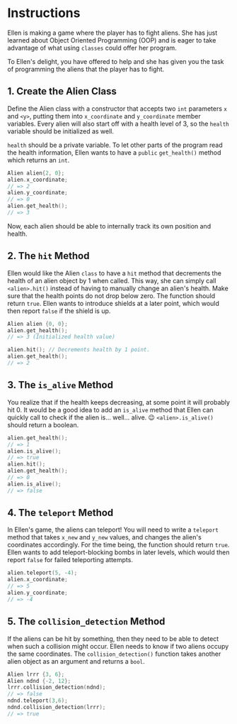 # Instructions

Ellen is making a game where the player has to fight aliens.
She has just learned about Object Oriented Programming (OOP) and is eager to take advantage of what using `classes` could offer her program.

To Ellen's delight, you have offered to help and she has given you the task of programming the aliens that the player has to fight.


## 1. Create the Alien Class

Define the Alien class with a constructor that accepts two `int` parameters `x` and `<y>`, putting them into `x_coordinate` and `y_coordinate` member variables.
Every alien will also start off with a health level of 3, so the `health` variable should be initialized as well.

`health` should be a private variable.
To let other parts of the program read the health information, Ellen wants to have a `public` `get_health()` method which returns an `int`.

```cpp
Alien alien{2, 0};
alien.x_coordinate;
// => 2
alien.y_coordinate;
// => 0
alien.get_health();
// => 3
```

Now, each alien should be able to internally track its own position and health.

## 2. The `hit` Method

Ellen would like the Alien `class` to have a `hit` method that decrements the health of an alien object by 1 when called.
This way, she can simply call `<alien>.hit()` instead of having to manually change an alien's health.
Make sure that the health points do not drop below zero.
The function should return `true`.
Ellen wants to introduce shields at a later point, which would then report `false` if the shield is up.

```cpp
Alien alien {0, 0};
alien.get_health(); 
// => 3 (Initialized health value)

alien.hit(); // Decrements health by 1 point.
alien.get_health();
// => 2
```

## 3. The `is_alive` Method

You realize that if the health keeps decreasing, at some point it will probably hit 0.
It would be a good idea to add an `is_alive` method that Ellen can quickly call to check if the alien is... well... alive. 😉
`<alien>.is_alive()` should return a boolean.

```cpp
alien.get_health();
// => 1
alien.is_alive();
// => true
alien.hit();
alien.get_health();
// => 0
alien.is_alive();
// => false
```

## 4. The `teleport` Method

In Ellen's game, the aliens can teleport!
You will need to write a `teleport` method that takes `x_new` and `y_new` values, and changes the alien's coordinates accordingly.
For the time being, the function should return `true`.
Ellen wants to add teleport-blocking bombs in later levels, which would then report `false` for failed teleporting attempts.

```cpp
alien.teleport(5, -4);
alien.x_coordinate;
// => 5
alien.y_coordinate;
// => -4
```

## 5. The `collision_detection` Method

If the aliens can be hit by something, then they need to be able to detect when such a collision might occur.
Ellen needs to know if two aliens occupy the same coordinates. 
The `collision_detection()` function takes another alien object as an argument and returns a `bool`.

```cpp
Alien lrrr {3, 6};
Alien ndnd {-2, 12};
lrrr.collision_detection(ndnd);
// => false
ndnd.teleport(3,6);
ndnd.collision_detection(lrrr);
// => true
```